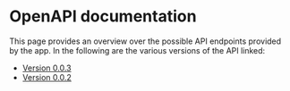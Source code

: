 # OpenAPI documentation

This page provides an overview over the possible API endpoints provided by the app. In the following are the various versions of the API linked:

- [Version 0.0.3](0.0.3/index.html)
- [Version 0.0.2](0.0.2/index.html)
